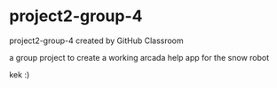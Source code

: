 # project2-group-4
project2-group-4 created by GitHub Classroom

a group project to create a working arcada help app for the snow robot

kek :)

